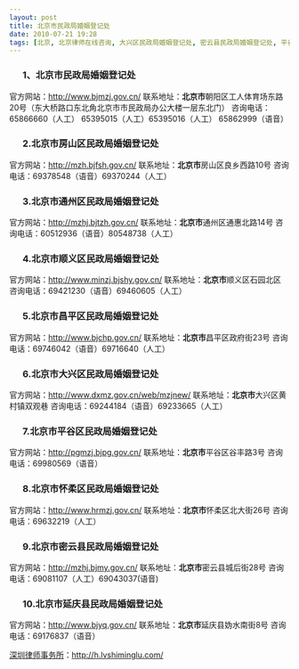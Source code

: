 ```yaml
---
layout: post
title: 北京市民政局婚姻登记处
date: 2010-07-21 19:28
tags: [北京, 北京律师在线咨询, 大兴区民政局婚姻登记处, 密云县民政局婚姻登记处, 平谷区民政局婚姻登记处, 延庆县民政局婚姻登记处, 怀柔区民政局婚姻登记处, 房山区民政局婚姻登记处, 昌平区民政局婚姻登记处, 通州区民政局婚姻登记处, 顺义区民政局婚姻登记处]
---
```

<ol>
<h3>1、北京市民政局婚姻登记处</h3>
</ol>
官方网站：<a href="http://www.bjmzj.gov.cn/" target="_blank">http://www.bjmzj.gov.cn/</a>
联系地址：<strong>北京市</strong>朝阳区工人体育场东路20号（东大桥路口东北角北京市市民政局办公大楼一层东北门）
咨询电话：65866660（人工） 65395015（人工）65395016（人工） 65862999（语音）
<ol>
<h3>2.北京市房山区民政局婚姻登记处</h3>
</ol>
官方网站：<a href="http://mzh.bjfsh.gov.cn/" target="_blank">http://mzh.bjfsh.gov.cn/</a>
联系地址：<strong>北京市</strong>房山区良乡西路10号
咨询电话：69378548（语音）69370244（人工）
<ol>
<h3>3.北京市通州区民政局婚姻登记处</h3>
</ol>
官方网站：<a href="http://mzhj.bjtzh.gov.cn/" target="_blank">http://mzhj.bjtzh.gov.cn/</a>
联系地址：<strong>北京市</strong>通州区通惠北路14号
咨询电话：60512936（语音）80548738（人工）
<ol>
<h3>4.北京市顺义区民政局婚姻登记处</h3>
</ol>
官方网站：<a href="http://www.minzj.bjshy.gov.cn/" target="_blank">http://www.minzj.bjshy.gov.cn/</a>
联系地址：<strong>北京市</strong>顺义区石园北区
咨询电话：69421230（语音）69460605（人工）
<ol>
<h3>5.北京市昌平区民政局婚姻登记处</h3>
</ol>
官方网站：<a href="http://www.bjchp.gov.cn/" target="_blank">http://www.bjchp.gov.cn/</a>
联系地址：<strong>北京市</strong>昌平区政府街23号
咨询电话：69746042（语音）69716640（人工）
<ol>
<h3>6.北京市大兴区民政局婚姻登记处</h3>
</ol>
官方网站：<a href="http://www.dxmz.gov.cn/web/mzjnew/" target="_blank">http://www.dxmz.gov.cn/web/mzjnew/</a>
联系地址：<strong>北京市</strong>大兴区黄村镇双观巷
咨询电话：69244184（语音）69233665（人工）
<ol>
<h3>7.北京市平谷区民政局婚姻登记处</h3>
</ol>
官方网站：<a href="http://pgmzj.bjpg.gov.cn/" target="_blank">http://pgmzj.bjpg.gov.cn/</a>
联系地址：<strong>北京市</strong>平谷区谷丰路3号
咨询电话：69980569（语音）
<ol>
<h3>8.北京市怀柔区民政局婚姻登记处</h3>
</ol>
官方网站：<a href="http://www.hrmzj.gov.cn/" target="_blank">http://www.hrmzj.gov.cn/</a>
联系地址：<strong>北京市</strong>怀柔区北大街26号
咨询电话：69632219（人工）
<ol>
<h3>9.北京市密云县民政局婚姻登记处</h3>
</ol>
官方网站：<a href="http://mzhj.bjmy.gov.cn/" target="_blank">http://mzhj.bjmy.gov.cn/</a>
联系地址：<strong>北京市</strong>密云县城后街28号
咨询电话：69081107（人工）69043037(语音)
<ol>
<h3>10.北京市延庆县民政局婚姻登记处</h3>
</ol>
官方网站：<a href="http://www.bjyq.gov.cn/" target="_blank">http://www.bjyq.gov.cn/</a>
联系地址：<strong>北京市</strong>延庆县妫水南街8号
咨询电话：69176837（语音）

<a href="http://h.lvshiminglu.com/">深圳律师事务所</a>：<a href="http://h.lvshiminglu.com/">http://h.lvshiminglu.com/</a>

